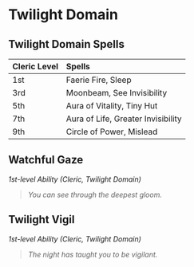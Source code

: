 # Twilight Domain

## Twilight Domain Spells
| Cleric Level | Spells                             |
| :----------- | :--------------------------------- |
| 1st          | Faerie Fire, Sleep                 |
| 3rd          | Moonbeam, See Invisibility         |
| 5th          | Aura of Vitality, Tiny Hut         |
| 7th          | Aura of Life, Greater Invisibility |
| 9th          | Circle of Power, Mislead           |

## Watchful Gaze
*1st-level Ability (Cleric, Twilight Domain)*

> *You can see through the deepest gloom.*

<!-- 
You have darkvision out to a range of 300 feet. In that radius, you can see in dim light as if it were bright light and in darkness as if it were dim light.

As an action, you can magically share the darkvision of this feature with willing creatures you can see within 10 feet of you, up to a number of creatures equal to your Wisdom modifier (minimum of one creature). The shared darkvision lasts for 1 hour. Once you share it, you can't do so again until you finish a long rest, unless you expend a spell slot of any level to share it again. 
-->

## Twilight Vigil
*1st-level Ability (Cleric, Twilight Domain)*

> *The night has taught you to be vigilant.*

<!-- As an action, you give one creature you touch (including possibly yourself) advantage on the next initiative roll the creature makes. This benefit ends immediately after the roll or if you use this feature again. -->


